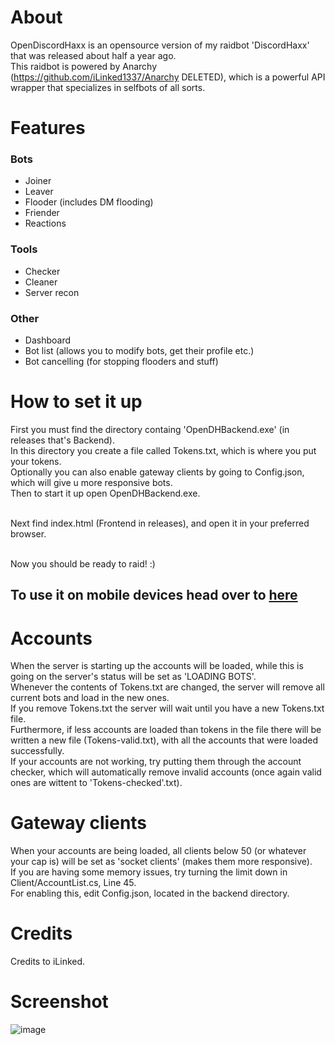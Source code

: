 # About
OpenDiscordHaxx is an opensource version of my raidbot 'DiscordHaxx' that was released about half a year ago.<br>
This raidbot is powered by Anarchy (https://github.com/iLinked1337/Anarchy DELETED), which is a powerful API wrapper that specializes in selfbots of all sorts.<br>

# Features
### Bots
- Joiner
- Leaver
- Flooder (includes DM flooding)
- Friender
- Reactions

### Tools
- Checker
- Cleaner
- Server recon

### Other
- Dashboard
- Bot list (allows you to modify bots, get their profile etc.)
- Bot cancelling (for stopping flooders and stuff)

# How to set it up
First you must find the directory containg 'OpenDHBackend.exe' (in releases that's Backend).<br>
In this directory you create a file called Tokens.txt, which is where you put your tokens.<br>
Optionally you can also enable gateway clients by going to Config.json, which will give u more responsive bots.<br>
Then to start it up open OpenDHBackend.exe.<br><br>

Next find index.html (Frontend in releases), and open it in your preferred browser.<br><br>

Now you should be ready to raid! :)<br>

## To use it on mobile devices head over to [here](UsingODHOnOtherDevices.md)


# Accounts
When the server is starting up the accounts will be loaded, while this is going on the server's status will be set as 'LOADING BOTS'.<br>
Whenever the contents of Tokens.txt are changed, the server will remove all current bots and load in the new ones.<br>
If you remove Tokens.txt the server will wait until you have a new Tokens.txt file.<br>
Furthermore, if less accounts are loaded than tokens in the file there will be written a new file (Tokens-valid.txt), with all the accounts that were loaded successfully.<br>
If your accounts are not working, try putting them through the account checker, which will automatically remove invalid accounts (once again valid ones are wittent to 'Tokens-checked'.txt).<br>


# Gateway clients
When your accounts are being loaded, all clients below 50 (or whatever your cap is) will be set as 'socket clients' (makes them more responsive).<br>
If you are having some memory issues, try turning the limit down in Client/AccountList.cs, Line 45.<br>
For enabling this, edit Config.json, located in the backend directory.
# Credits
Credits to iLinked.
# Screenshot
![image](https://user-images.githubusercontent.com/68478332/126072655-c151d87e-e803-4819-bf67-37919c084270.png)
